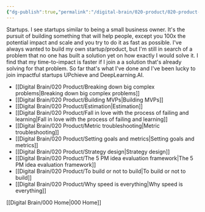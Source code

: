 ```yaml
---
{"dg-publish":true,"permalink":"/digital-brain/020-product/020-product-moc/"}
---
```


Startups. I see startups similar to being a small business owner. It's the pursuit of building something that will help people, except you 100x the potential impact and scale and you try to do it as fast as possible. I've always wanted to build my own startup/product, but I'm still in search of a problem that no one has built a solution yet on how exactly I would solve it. I find that my time-to-impact is faster if I join a a solution that's already solving for that problem. So far that's what I've done and I've been lucky to join impactful startups UPchieve and DeepLearning.AI.

- [[Digital Brain/020 Product/Breaking down big complex problems\|Breaking down big complex problems]]
- [[Digital Brain/020 Product/Building MVPs\|Building MVPs]]
- [[Digital Brain/020 Product/Estimation\|Estimation]]
- [[Digital Brain/020 Product/Fall in love with the process of failing and learning\|Fall in love with the process of failing and learning]]
- [[Digital Brain/020 Product/Metric troubleshooting\|Metric troubleshooting]]
- [[Digital Brain/020 Product/Setting goals and metrics\|Setting goals and metrics]]
- [[Digital Brain/020 Product/Strategy design\|Strategy design]]
- [[Digital Brain/020 Product/The 5 PM idea evaluation framework\|The 5 PM idea evaluation framework]]
- [[Digital Brain/020 Product/To build or not to build\|To build or not to build]]
- [[Digital Brain/020 Product/Why speed is everything\|Why speed is everything]]

[[Digital Brain/000 Home\|000 Home]]
